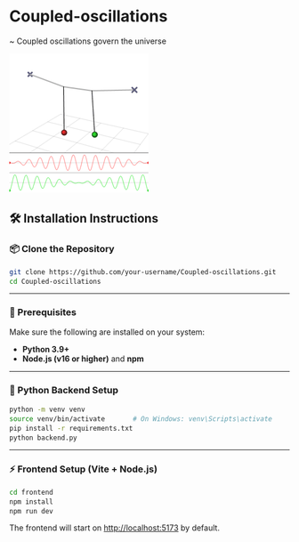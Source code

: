 # Coupled-oscillations

~ Coupled oscillations govern the universe

![Demo](media/Coupled_oscillators.gif)

## 🛠 Installation Instructions


### 📦 Clone the Repository

```bash
git clone https://github.com/your-username/Coupled-oscillations.git
cd Coupled-oscillations
```

---

### 🔧 Prerequisites

Make sure the following are installed on your system:

- **Python 3.9+**
- **Node.js (v16 or higher)** and **npm**

---

### 🐍 Python Backend Setup

```bash
python -m venv venv
source venv/bin/activate       # On Windows: venv\Scripts\activate
pip install -r requirements.txt
python backend.py
```

---

### ⚡️ Frontend Setup (Vite + Node.js)

```bash
cd frontend
npm install
npm run dev
```

The frontend will start on [http://localhost:5173](http://localhost:5173) by default.

